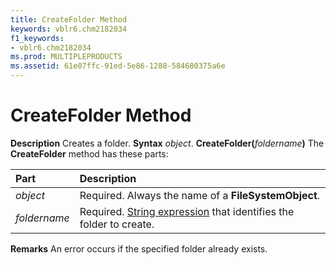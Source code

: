 ```yaml
---
title: CreateFolder Method
keywords: vblr6.chm2182034
f1_keywords:
- vblr6.chm2182034
ms.prod: MULTIPLEPRODUCTS
ms.assetid: 61e07ffc-91ed-5e86-1288-584680375a6e
---
```



# CreateFolder Method



 **Description**
Creates a folder.
 **Syntax**
 _object_. **CreateFolder(**_foldername_**)**
The  **CreateFolder** method has these parts:


|**Part**|**Description**|
|:-----|:-----|
| _object_|Required. Always the name of a  **FileSystemObject**.|
| _foldername_|Required. [String expression](vbe-glossary.md) that identifies the folder to create.|
 **Remarks**
An error occurs if the specified folder already exists.

